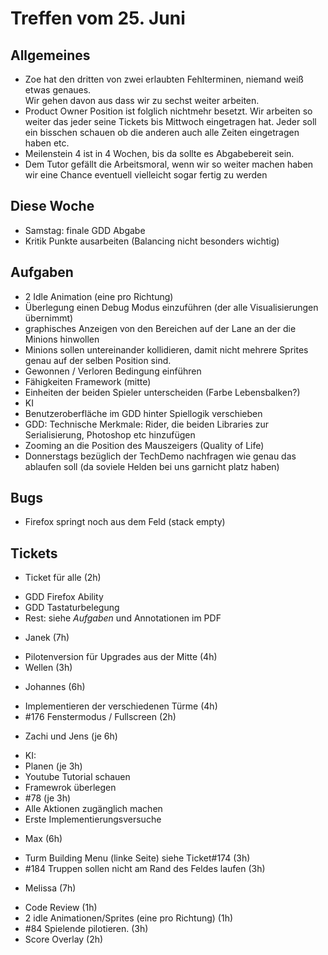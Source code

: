 # Treffen vom 25. Juni

## Allgemeines

* Zoe hat den dritten von zwei erlaubten Fehlterminen, niemand  weiß etwas genaues.  
Wir gehen davon aus dass wir zu sechst weiter arbeiten.
* Product Owner Position ist folglich nichtmehr besetzt. Wir arbeiten so weiter das jeder seine Tickets bis Mittwoch eingetragen hat. Jeder soll ein bisschen schauen ob die anderen auch alle Zeiten eingetragen haben etc.
* Meilenstein 4 ist in 4 Wochen, bis da sollte es Abgabebereit sein.
* Dem Tutor gefällt die Arbeitsmoral, wenn wir so weiter machen haben wir eine Chance eventuell vielleicht sogar fertig zu werden


## Diese Woche

* Samstag: finale GDD Abgabe
 * Kritik Punkte ausarbeiten (Balancing nicht besonders wichtig)

## Aufgaben

* 2 Idle Animation (eine pro Richtung)
* Überlegung einen Debug Modus einzuführen (der alle Visualisierungen übernimmt)
* graphisches Anzeigen von den Bereichen auf der Lane an der die Minions hinwollen
* Minions sollen untereinander kollidieren, damit nicht mehrere Sprites genau auf der selben Position sind.
* Gewonnen / Verloren Bedingung einführen
* Fähigkeiten Framework (mitte)
* Einheiten der beiden Spieler unterscheiden (Farbe Lebensbalken?)
* KI
* Benutzeroberfläche im GDD hinter Spiellogik verschieben
* GDD: Technische Merkmale: Rider, die beiden Libraries zur Serialisierung, Photoshop etc hinzufügen
* Zooming an die Position des Mauszeigers (Quality of Life)
* Donnerstags bezüglich der TechDemo nachfragen wie genau das ablaufen soll (da soviele Helden bei uns garnicht platz haben)

## Bugs

* Firefox springt noch aus dem Feld (stack empty)

## Tickets

+ Ticket für alle (2h)
 * GDD Firefox Ability
 * GDD Tastaturbelegung
 * Rest: siehe _Aufgaben_ und Annotationen im PDF

+ Janek (7h)
 * Pilotenversion für Upgrades aus der Mitte (4h)
 * Wellen (3h)

+ Johannes (6h)
 * Implementieren der verschiedenen Türme (4h)
 * #176 Fenstermodus / Fullscreen (2h)

+ Zachi und Jens (je 6h)
 * KI:
  * Planen (je 3h)
   * Youtube Tutorial schauen
   * Framewrok überlegen
  * #78 (je 3h)
   * Alle Aktionen zugänglich machen
   * Erste Implementierungsversuche

+ Max (6h)
 * Turm Building Menu (linke Seite) siehe Ticket#174 (3h)
 * #184 Truppen sollen nicht am Rand des Feldes laufen (3h)

+ Melissa (7h)
 * Code Review (1h)
 * 2 idle Animationen/Sprites (eine pro Richtung) (1h)
 * #84 Spielende pilotieren. (3h)
 * Score Overlay (2h)
